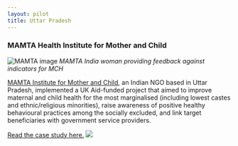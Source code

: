 ```yaml
---
layout: pilot
title: Uttar Pradesh
---
```

### MAMTA Health Institute for Mother and Child

![MAMTA image]({{site.baseurl}}/public/img/IndiaMAMTA/MAMTA.JPG)
*MAMTA India woman providing feedback against indicators for MCH*

[MAMTA Institute for Mother and Child](http://www.mamtahimc.org), an Indian NGO based in Uttar Pradesh, implemented a UK Aid-funded project that aimed to improve maternal and child health for the most marginalised (including lowest castes and ethnic/religious minorities), raise awareness of positive healthy behavioural practices among the socially excluded, and link target beneficiaries with government service providers.

[Read the case study here.](http://cdn.worldvision.org.uk/files/4414/6056/3479/MAMTA_India1.pdf)
<img style="margin:auto" src="{{site.baseurl}}/public/img/logos/partner/mamta.jpg">
